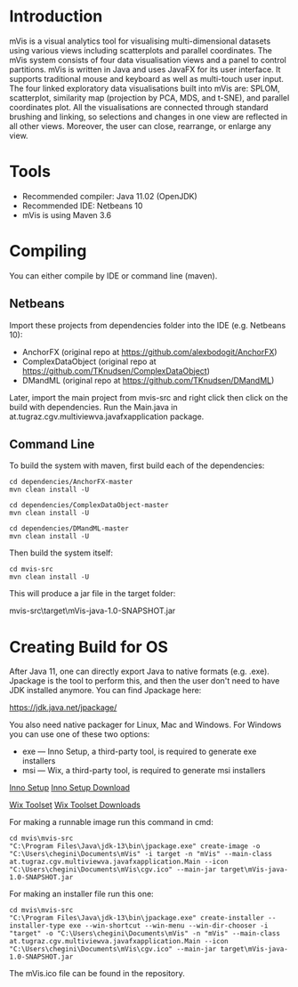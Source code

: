 # Introduction

mVis is a visual analytics tool for visualising multi-dimensional datasets using various views including scatterplots and parallel coordinates.
The mVis system consists of four data visualisation views and a panel to control partitions. mVis is written in Java and uses JavaFX for its user interface.
It supports traditional mouse and keyboard as well as multi-touch user input. The four linked exploratory data visualisations built into mVis are: SPLOM, scatterplot, similarity map (projection by PCA, MDS, and t-SNE), and parallel
coordinates plot. All the visualisations are connected through standard brushing and linking, so selections and changes in one view are reflected in all other views.
Moreover, the user can close, rearrange, or enlarge any view.

# Tools

  - Recommended compiler: Java 11.02 (OpenJDK)
  - Recommended IDE: Netbeans 10
  - mVis is using Maven 3.6

# Compiling

You can either compile by IDE or command line (maven).

## Netbeans

Import these projects from dependencies folder into the IDE (e.g. Netbeans 10):
  - AnchorFX (original repo at https://github.com/alexbodogit/AnchorFX)
  - ComplexDataObject (original repo at https://github.com/TKnudsen/ComplexDataObject)
  - DMandML (original repo at https://github.com/TKnudsen/DMandML)

Later, import the main project from mvis-src and right click then click on the build with dependencies. Run the Main.java in at.tugraz.cgv.multiviewva.javafxapplication package.

## Command Line

To build the system with maven, first build each of the dependencies:

```
cd dependencies/AnchorFX-master
mvn clean install -U
```

```
cd dependencies/ComplexDataObject-master
mvn clean install -U
```

```
cd dependencies/DMandML-master
mvn clean install -U
```

Then build the system itself:

```
cd mvis-src
mvn clean install -U
```

This will produce a jar file in the target folder:

  mvis-src\target\mVis-java-1.0-SNAPSHOT.jar

# Creating Build for OS

After Java 11, one can directly export Java to native formats (e.g. .exe). Jpackage is the tool to perform this, and then the user don't need to have JDK installed anymore. You can find Jpackage here:

https://jdk.java.net/jpackage/

You also need native packager for Linux, Mac and Windows. For Windows you can use one of these two options:

- exe — Inno Setup, a third-party tool, is required to generate exe installers
- msi — Wix, a third-party tool, is required to generate msi installers

[Inno Setup](http://www.jrsoftware.org/isinfo.php)
[Inno Setup Download](http://www.jrsoftware.org/isdl.php)

[Wix Toolset](http://wixtoolset.org)
[Wix Toolset Downloads](http://wixtoolset.org/releases/)

For making a runnable image run this command in cmd:

```
cd mvis\mvis-src
"C:\Program Files\Java\jdk-13\bin\jpackage.exe" create-image -o "C:\Users\chegini\Documents\mVis" -i target -n "mVis" --main-class at.tugraz.cgv.multiviewva.javafxapplication.Main --icon "C:\Users\chegini\Documents\mVis\cgv.ico" --main-jar target\mVis-java-1.0-SNAPSHOT.jar
```

For making an installer file run this one:

```
cd mvis\mvis-src
"C:\Program Files\Java\jdk-13\bin\jpackage.exe" create-installer --installer-type exe --win-shortcut --win-menu --win-dir-chooser -i "target" -o "C:\Users\chegini\Documents\mVis" -n "mVis" --main-class at.tugraz.cgv.multiviewva.javafxapplication.Main --icon "C:\Users\chegini\Documents\mVis\cgv.ico" --main-jar target\mVis-java-1.0-SNAPSHOT.jar
```

The mVis.ico file can be found in the repository.
